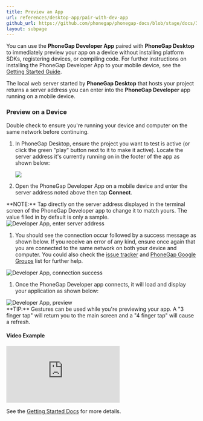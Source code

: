 ```yaml
---
title: Preview an App
url: references/desktop-app/pair-with-dev-app
github_url: https://github.com/phonegap/phonegap-docs/blob/stage/docs/3-references/desktop-app/5-pair-with-dev-app.html.md
layout: subpage
---
```


You can use the **PhoneGap Developer App** paired with **PhoneGap Desktop** to immediately preview your app on a device without installing platform SDKs, registering devices, or compiling code. For further instructions on installing the PhoneGap Developer App to your mobile device, see the [Getting Started Guide](/getting-started/2-install-mobile-app).

The local web server started by **PhoneGap Desktop** that hosts your project returns a server address you can enter into the **PhoneGap Developer** app running on a mobile device.

### Preview on a Device

<div class="alert--warning">Double check to ensure you're running your device and computer on the same network before continuing.</div>

1. In PhoneGap Desktop, ensure the project you want to test is active (or click the green "play" button next to it to make it active). Locate the server address it's currently running on in the footer of the app as shown below:

     ![](/images/desktop-app-create.png)

1. Open the PhoneGap Developer App on a mobile device and enter the server address noted above then tap  **Connect**.

  <div class="alert--info"> **NOTE:** Tap directly on the server address displayed in the terminal screen of the PhoneGap Developer app to change it to match yours. The value filled in by default is only a sample. </div>

  <img class="mobile-image" src="/images/dev-app-enter-add.png" alt="Developer App, enter server address"/>

1. You should see the connection occur followed by a success message as shown below. If you receive an error of any kind, ensure once again that you are connected to the same network on both your device and computer. You could also check the [issue tracker](https://github.com/phonegap/phonegap-app-developer/issues) and [PhoneGap Google Groups](https://groups.google.com/forum/#!forum/phonegap) list for further help.

  <img class="mobile-image" src="/images/dev-app-success.jpg" alt="Developer App, connection success"/>

1. Once the PhoneGap Developer app connects, it will load and display your application as shown below:

  <img class="mobile-image" src="/images/dev-app-preview.jpg" alt="Developer App, preview"/>

  <div class="alert--tip"> **TIP:** Gestures can be used while you're previewing your app. A "3 finger tap" will return you to the main screen and a "4 finger tap" will cause a refresh.</div>

#### Video Example

<div class="video-wrapper">
  <iframe src="https://www.youtube.com/embed/pggw-9b8RVY" frameborder="0" allowfullscreen></iframe>
</div>

See the [Getting Started Docs](/getting-started/4-preview-your-app/desktop) for more details.
